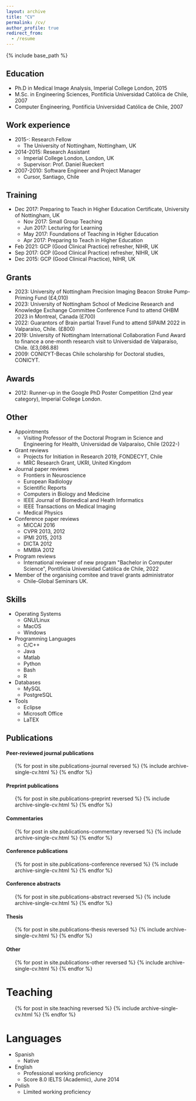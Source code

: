 ```yaml
---
layout: archive
title: "CV"
permalink: /cv/
author_profile: true
redirect_from:
  - /resume
---
```


{% include base_path %}


Education
------
* Ph.D in Medical Image Analysis, Imperial College London, 2015
* M.Sc. in Engineering Sciences, Pontificia Universidad Cat&oacute;lica de Chile, 2007
* Computer Engineering, Pontificia Universidad Cat&oacute;lica de Chile, 2007


Work experience
------
* 2015-: Research Fellow
  * The University of Nottingham, Nottingham, UK
* 2014-2015: Research Assistant
  * Imperial College London, London, UK
  * Supervisor: Prof. Daniel Rueckert
* 2007-2010: Software Engineer and Project Manager
  * Cursor, Santiago, Chile
  

Training
------
* Dec 2017: Preparing to Teach in Higher Education Certificate, University of Nottingham, UK
  * Nov 2017: Small Group Teaching
  * Jun 2017: Lecturing for Learning
  * May 2017: Foundations of Teaching in Higher Education
  * Apr 2017: Preparing to Teach in Higher Education
* Feb 2021: GCP (Good Clinical Practice) refresher, NIHR, UK
* Sep 2017: GCP (Good Clinical Practice) refresher, NIHR, UK
* Dec 2015: GCP (Good Clinical Practice), NIHR, UK


Grants
------
* 2023: University of Nottingham Precision Imaging Beacon Stroke Pump-Priming Fund (&pound;4,010) 
* 2023: University of Nottingham School of Medicine Research and Knowledge Exchange Committee Conference Fund to attend OHBM 2023 in Montreal, Canada (&pound;700)
* 2022: Guarantors of Brain partial Travel Fund to attend SIPAIM 2022 in Valpara&iacute;so, Chile. (&pound;800)
* 2019: University of Nottingham International Collaboration Fund Award to finance a one-month research visit to Universidad de Valpara&iacute;so, Chile. (&pound;3,086.88)
* 2009: CONICYT-Becas Chile scholarship for Doctoral studies, CONICYT.


Awards
------
* 2012: Runner-up in the Google PhD Poster Competition (2nd year category), Imperial College London.
  

Other
------
* Appointments
  * Visiting Professor of the Doctoral Program in Science and Engineering for Health, Universidad de Valpara&iacute;so, Chile (2022-)
* Grant reviews
  * Projects for Initiation in Research 2019, FONDECYT, Chile
  * MRC Research Grant, UKRI, United Kingdom
* Journal paper reviews
  * Frontiers in Neuroscience
  * European Radiology
  * Scientific Reports
  * Computers in Biology and Medicine
  * IEEE Journal of Biomedical and Heath Informatics
  * IEEE Transactions on Medical Imaging
  * Medical Physics
* Conference paper reviews
  * MICCAI 2016
  * CVPR 2013, 2012
  * IPMI 2015, 2013
  * DICTA 2012
  * MMBIA 2012
* Program reviews
  * International reviewer of new program "Bachelor in Computer Science", Pontificia Universidad Cat&oacute;lica de Chile, 2022
* Member of the organising comitee and travel grants administrator
  * Chile-Global Seminars UK.


Skills
------
* Operating Systems
  * GNU/Linux
  * MacOS
  * Windows
* Programming Languages
  * C/C++
  * Java
  * Matlab
  * Python
  * Bash
  * R
* Databases
  * MySQL
  * PostgreSQL
* Tools
  * Eclipse
  * Microsoft Office
  * LaTEX

  
Publications
------
  <div>
  <p><h4>Peer-reviewed journal publications</h4></p>
  <ul>
  {% for post in site.publications-journal reversed %}
    {% include archive-single-cv.html %}
  {% endfor %}
  </ul>
  </div>

  <div>
  <p><h4>Preprint publications</h4></p>
  <ul>
  {% for post in site.publications-preprint reversed %}
    {% include archive-single-cv.html %}
  {% endfor %}
  </ul>
  </div>

  <div>
  <p><h4>Commentaries</h4></p>
  <ul>
  {% for post in site.publications-commentary reversed %}
    {% include archive-single-cv.html %}
  {% endfor %}
  </ul>
  </div>

  <div>
  <p><h4>Conference publications</h4></p>
  <ul>
  {% for post in site.publications-conference reversed %}
    {% include archive-single-cv.html %}
  {% endfor %}
  </ul>
  </div>

  <div>
  <p><h4>Conference abstracts</h4></p>
  <ul>
  {% for post in site.publications-abstract reversed %}
    {% include archive-single-cv.html %}
  {% endfor %}
  </ul>
  </div>

  <div>
  <p><h4>Thesis</h4></p>
  <ul>
  {% for post in site.publications-thesis reversed %}
    {% include archive-single-cv.html %}
  {% endfor %}
  </ul>
  </div>
  
  <div>
  <p><h4>Other</h4></p>
  <ul>
  {% for post in site.publications-other reversed %}
    {% include archive-single-cv.html %}
  {% endfor %}
  </ul>
  </div>

Teaching
======
  <ul>
  {% for post in site.teaching reversed %}
    {% include archive-single-cv.html %}
  {% endfor %}
  </ul>


Languages
======
* Spanish
  * Native
* English
  * Professional working proficiency
  * Score 8.0 IELTS (Academic), June 2014
* Polish
  * Limited working proficiency
